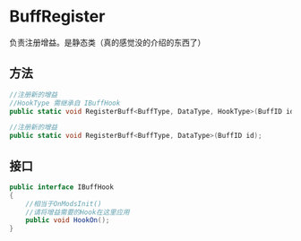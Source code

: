 <h1>BuffRegister</h1>

负责注册增益。是静态类（真的感觉没的介绍的东西了）

<h2>方法</h2>

```csharp
//注册新的增益
//HookType 需继承自 IBuffHook
public static void RegisterBuff<BuffType, DataType, HookType>(BuffID id);
```

```csharp
//注册新的增益
public static void RegisterBuff<BuffType, DataType>(BuffID id);
```

<h2>接口</h2>

```csharp
public interface IBuffHook
{
    //相当于OnModsInit()
    //请将增益需要的Hook在这里应用
    public void HookOn();
}
```
